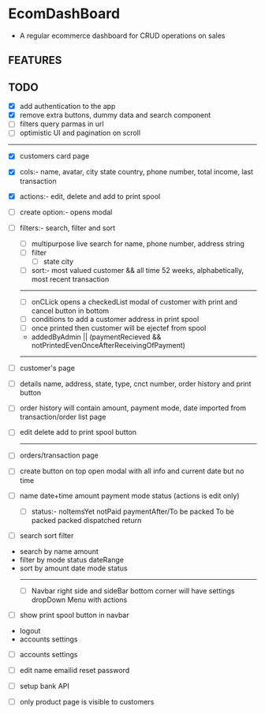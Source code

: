 # EcomDashBoard

- A regular ecommerce dashboard for CRUD operations on sales

## FEATURES

## TODO

- [x] add authentication to the app
- [x] remove extra buttons, dummy data and search component
- [ ] filters query parmas in url
- [ ] optimistic UI and pagination on scroll

---

- [x] customers card page
- [x] cols:- name, avatar, city state country, phone number, total income, last transaction
- [x] actions:- edit, delete and add to print spool
- [ ] create option:- opens modal
- [ ] filters:- search, filter and sort

  - [ ] multipurpose live search for name, phone number, address string
  - [ ] filter
    - [ ] state city
  - [ ] sort:- most valued customer && all time 52 weeks, alphabetically, most recent transaction

  ***

  - [ ] onCLick opens a checkedList modal of customer with print and cancel button in bottom
  - [ ] conditions to add a customer address in print spool
  - [ ] once printed then customer will be ejectef from spool
  - addedByAdmin || (paymentRecieved && notPrintedEvenOnceAfterReceivingOfPayment)

  ***

- [ ] customer's page
- [ ] details name, address, state, type, cnct number, order history and print button
- [ ] order history will contain amount, payment mode, date imported from transaction/order list page
- [ ] edit delete add to print spool button

  ***

- [ ] orders/transaction page
- [ ] create button on top open modal with all info and current date but no time
- [ ] name date+time amount payment mode status (actions is edit only)
  - [ ] status:- noItemsYet notPaid paymentAfter/To be packed To be packed packed dispatched return
- [ ] search sort filter
- search by name amount
- filter by mode status dateRange
- sort by amount date mode status
  ***
  - [ ] Navbar right side and sideBar bottom corner will have settings dropDown Menu with actions
- [ ] show print spool button in navbar
- logout
- accounts settings
- [ ] accounts settings
- [ ] edit name emailid reset password
- [ ] setup bank API

- [ ] only product page is visible to customers
